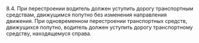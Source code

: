 8.4. При перестроении водитель должен уступить дорогу транспортным средствам, движущимся попутно без изменения направления движения. При одновременном перестроении транспортных средств, движущихся попутно, водитель должен уступить дорогу транспортному средству, находящемуся справа.